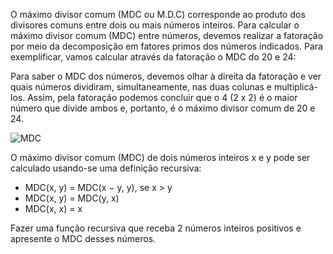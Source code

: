    O máximo divisor comum (MDC ou M.D.C) corresponde ao produto dos divisores comuns entre dois ou mais números inteiros. Para calcular o máximo divisor comum (MDC) entre números, devemos realizar a fatoração por meio da decomposição em fatores primos dos números indicados.
Para exemplificar, vamos calcular através da fatoração o MDC do 20 e 24:

Para saber o MDC dos números, devemos olhar à direita da fatoração e ver quais números dividiram, 
simultaneamente, nas duas colunas e multiplicá-los.
Assim, pela fatoração podemos concluir que o 4 (2 x 2) é o maior número que divide ambos e, portanto, é 
o máximo divisor comum de 20 e 24.




![MDC](https://static.todamateria.com.br/upload/im/ag/image-638.jpg) 




O máximo divisor comum (MDC) de dois números inteiros x e y pode ser calculado usando-se uma 
definição recursiva:

* MDC(x, y) = MDC(x − y, y), se x > y
* MDC(x, y) = MDC(y, x)
* MDC(x, x) = x

Fazer uma função recursiva que receba 2 números inteiros positivos e apresente o MDC desses números.